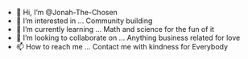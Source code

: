 - 👋 Hi, I’m @Jonah-The-Chosen
- 👀 I’m interested in ... Community building
- 🌱 I’m currently learning ... Math and science for the fun of it
- 💞️ I’m looking to collaborate on ... Anything business related for love
- 📫 How to reach me ... Contact me with kindness for Everybody 

<!---
Jonah-The-Chosen/Jonah-The-Chosen is a ✨ special ✨ repository because its `README.md` (this file) appears on your GitHub profile.
You can click the Preview link to take a look at your changes.
--->
